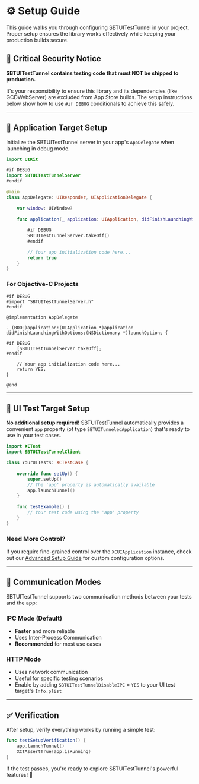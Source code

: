 # ⚙️ Setup Guide

This guide walks you through configuring SBTUITestTunnel in your project. Proper setup ensures the library works effectively while keeping your production builds secure.

## 🚨 Critical Security Notice

**SBTUITestTunnel contains testing code that must NOT be shipped to production.** 

It's your responsibility to ensure this library and its dependencies (like GCDWebServer) are excluded from App Store builds. The setup instructions below show how to use `#if DEBUG` conditionals to achieve this safely.

---

## 📱 Application Target Setup

Initialize the SBTUITestTunnel server in your app's `AppDelegate` when launching in debug mode.

```swift
import UIKit

#if DEBUG
import SBTUITestTunnelServer
#endif

@main
class AppDelegate: UIResponder, UIApplicationDelegate {
    
    var window: UIWindow?

    func application(_ application: UIApplication, didFinishLaunchingWithOptions launchOptions: [UIApplication.LaunchOptionsKey: Any]?) -> Bool {
        
        #if DEBUG
        SBTUITestTunnelServer.takeOff()
        #endif
        
        // Your app initialization code here...
        return true
    }
}
```

### For Objective-C Projects

```objc
#if DEBUG
#import "SBTUITestTunnelServer.h"
#endif

@implementation AppDelegate

- (BOOL)application:(UIApplication *)application didFinishLaunchingWithOptions:(NSDictionary *)launchOptions {
    
#if DEBUG
    [SBTUITestTunnelServer takeOff];
#endif
    
    // Your app initialization code here...
    return YES;
}

@end
```

---

## 🧪 UI Test Target Setup

**No additional setup required!** SBTUITestTunnel automatically provides a convenient `app` property (of type `SBTUITunneledApplication`) that's ready to use in your test cases.

```swift
import XCTest
import SBTUITestTunnelClient

class YourUITests: XCTestCase {
    
    override func setUp() {
        super.setUp()
        // The 'app' property is automatically available
        app.launchTunnel()
    }
    
    func testExample() {
        // Your test code using the 'app' property
    }
}
```

### Need More Control?

If you require fine-grained control over the `XCUIApplication` instance, check out our [Advanced Setup Guide](./Advanced_Setup.md) for custom configuration options.

---

## 🔧 Communication Modes

SBTUITestTunnel supports two communication methods between your tests and the app:

### IPC Mode (Default)
- **Faster** and more reliable
- Uses Inter-Process Communication
- **Recommended** for most use cases

### HTTP Mode
- Uses network communication
- Useful for specific testing scenarios
- Enable by adding `SBTUITestTunnelDisableIPC` = `YES` to your UI test target's `Info.plist`

---

## ✅ Verification

After setup, verify everything works by running a simple test:

```swift
func testSetupVerification() {
    app.launchTunnel()
    XCTAssertTrue(app.isRunning)
}
```

If the test passes, you're ready to explore SBTUITestTunnel's powerful features! 🎉
